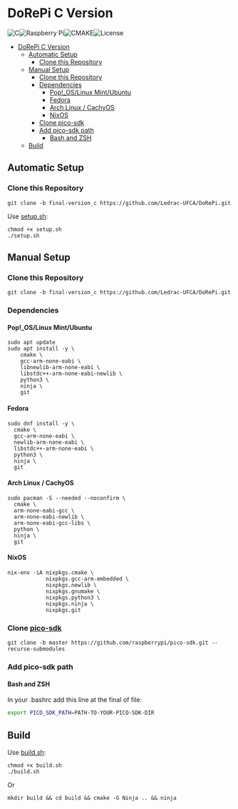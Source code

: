 # DoRePi C Version

![C](https://img.shields.io/badge/C-%23007ACC?style=for-the-badge&logo=c&logoColor=white)![Raspberry Pi](https://img.shields.io/badge/Raspberry%20Pi-A22846.svg?style=for-the-badge&logo=Raspberry-Pi&logoColor=white)![CMAKE](https://img.shields.io/badge/CMake-064F8C.svg?style=for-the-badge&logo=CMake&logoColor=white)![License](https://img.shields.io/github/license/Ledrac-UFCA/DoRePi?style=for-the-badge)

- [DoRePi C Version](#dorepi-c-version)
  - [Automatic Setup](#automatic-setup)
    - [Clone this Repository](#clone-this-repository)
  - [Manual Setup](#manual-setup)
    - [Clone this Repository](#clone-this-repository-1)
    - [Dependencies](#dependencies)
      - [Pop!\_OS/Linux Mint/Ubuntu](#pop_oslinux-mintubuntu)
      - [Fedora](#fedora)
      - [Arch Linux / CachyOS](#arch-linux--cachyos)
      - [NixOS](#nixos)
    - [Clone pico-sdk](#clone-pico-sdk)
    - [Add pico-sdk path](#add-pico-sdk-path)
      - [Bash and ZSH](#bash-and-zsh)
  - [Build](#build)

## Automatic Setup

### Clone this Repository

```shell
git clone -b final-version_c https://github.com/Ledrac-UFCA/DoRePi.git
```

Use [setup.sh](./setup.sh):

```shell
chmod +x setup.sh
./setup.sh
```

## Manual Setup

### Clone this Repository

```shell
git clone -b final-version_c https://github.com/Ledrac-UFCA/DoRePi.git
```

### Dependencies

#### Pop!_OS/Linux Mint/Ubuntu

```shell
sudo apt update
sudo apt install -y \
    cmake \
    gcc-arm-none-eabi \
    libnewlib-arm-none-eabi \
    libstdc++-arm-none-eabi-newlib \
    python3 \
    ninja \
    git
```

#### Fedora

```shell
sudo dnf install -y \
  cmake \
  gcc-arm-none-eabi \
  newlib-arm-none-eabi \
  libstdc++-arm-none-eabi \
  python3 \
  ninja \
  git
```

#### Arch Linux / CachyOS

```shell
sudo pacman -S --needed --noconfirm \
  cmake \
  arm-none-eabi-gcc \
  arm-none-eabi-newlib \
  arm-none-eabi-gcc-libs \
  python \
  ninja \
  git
```

#### NixOS

```shell
nix-env -iA nixpkgs.cmake \
            nixpkgs.gcc-arm-embedded \
            nixpkgs.newlib \
            nixpkgs.gnumake \
            nixpkgs.python3 \
            nixpkgs.ninja \
            nixpkgs.git
```

### Clone [pico-sdk](https://github.com/raspberrypi/pico-sdk)

```shell
git clone -b master https://github.com/raspberrypi/pico-sdk.git --recurse-submodules
```

### Add pico-sdk path

#### Bash and ZSH

In your .bashrc add this line at the final of file:

```bash
export PICO_SDK_PATH=PATH-TO-YOUR-PICO-SDK-DIR
```

## Build

Use [build.sh](./build.sh):
```shell
chmod +x build.sh
./build.sh
```

Or

```shell
mkdir build && cd build && cmake -G Ninja .. && ninja
```
